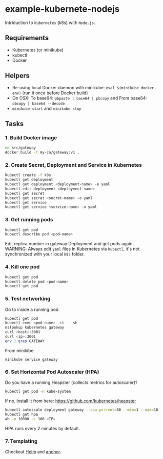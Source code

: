 # example-kubernete-nodejs

Intriduction to `Kubernetes` (k8s) with `Node.js`.

## Requirements

- Kubernetes (or minikube)
- kubectl
- Docker

## Helpers

- Re-using local Docker daemon with minikube: `eval $(minikube docker-env)` (run it once before Docker build)
- On OSX: To base64: `pbpaste | base64 | pbcopy` and From base64: `pbcopy | base64 --decode`
- `minikube start` and `minikube stop`

## Tasks

### 1. Build Docker image

```sh
cd src/gateway
docker build -t my-co/gateway:v1 .
```

### 2. Create Secret, Deployment and Service in Kubernetes

```sh
kubectl create -f k8s
kubectl get deployment
kubectl get deployment <deployment-name> -o yaml
kubectl edit deployment <deployment-name>
kubectl get secret
kubectl get secret <secret-name> -o yaml
kubectl get service
kubectl get service <service-name> -o yaml
```

### 3. Get running pods

```sh
kubectl get pod
kubectl describe pod <pod-name>
```

Edit replica number in gateway Deployment and get pods again.  
WARNING: Always edit `yaml` files in Kubernetes via `kubectl`, it's not synchronized with your local `k8s` folder.

### 4. Kill one pod

```sh
kubectl get pod
kubectl delete pod <pod-name>
kubectl get pod
```

### 5. Test networking

Go to inside a running pod:

```sh
kubectl get pod
kubectl exec <pod-name> -it -- sh
nslookup kubernetes gateway
curl <host>:3001
curl <ip>:3001
env | grep GATEWAY
```

From minikibe:

```
minikube service gateway
```

### 6. Set Horizontal Pod Autoscaler (HPA)

Do you have a running Heapster (collects metrics for autoscaler)?

```sh
kubectl get pod -n kube-system
```

If no, install it from here: https://github.com/kubernetes/heapster

```sh
kubectl autoscale deployment gateway --cpu-percent=50 --min=1 --max=10
kubectl get hpa
ab -n 10000 -c 100 <IP>
```

HPA runs every 2 minutes by default.

### 7. Templating

Checkout [Helm](https://github.com/kubernetes/helm) and [anchor](https://github.com/RisingStack/anchor).
